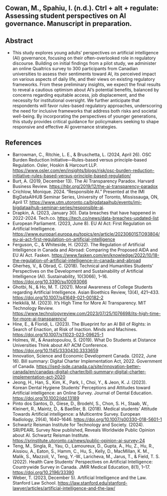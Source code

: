 ## Cowan, M., Spahiu, I. (n.d.). Ctrl + alt + regulate: Assessing student perspectives on AI governance. Manuscript in preparation.

## Abstract
- This study explores young adults’ perspectives on artificial intelligence (AI) governance, focusing on their often-overlooked role in regulatory discourse. Building on initial findings from a pilot study, we administer an online Qualtrics survey to 300 participants from Canadian universities to assess their sentiments toward AI, its perceived impact on various aspects of daily life, and their views on existing regulatory frameworks. From these preliminary insights, we expect the final results to reveal a cautious optimism about AI’s potential benefits, balanced by concerns regarding equitable access, job displacement, and the necessity for institutional oversight. We further anticipate that respondents will favor rules-based regulatory approaches, underscoring the need for inclusive frameworks that address both risks and societal well-being. By incorporating the perspectives of younger generations, this study provides critical guidance for policymakers seeking to shape responsive and effective AI governance strategies.

## References
- Barrowman, C., Ritchie, L. E., & Bruschetta, L. (2024, April 26). OSC Burden Reduction Initiative—Rules-based versus principle-based Regulation. Osler, Hoskin & Harcourt LLP. https://www.osler.com/en/insights/blogs/risk/osc-burden-reduction-initiative-rules-based-versus-principle-based-regulation/
- Burt, A. (2019, December 13). The AI Transparency Paradox. Harvard Business Review. https://hbr.org/2019/12/the-ai-transparency-paradox
- Crichlow, Monique. 2024. “Responsible AI.” Presented at the IMI BigDataAIHUB Seminar Series, University of Toronto, Mississauga, ON, April 17. https://www.utm.utoronto.ca/bigdataaihub/events/imi-bigdataaihub-seminar-series/responsible-ai. 
- Drapkin, A. (2023, January 30). Data breaches that have happened in 2022-2024. Tech.co. https://tech.co/news/data-breaches-updated-list
- European Parliament. (2023, June 8). EU AI Act: First Regulation on Artificial Intelligence. https://www.europarl.europa.eu/topics/en/article/20230601STO93804/eu-ai-act-first-regulation-on-artificial-intelligence
- Ferguson, C., & Whiteside, H. (2022). The Regulation of Artificial Intelligence in Canada and Abroad: Comparing the Proposed AIDA and EU AI Act. Fasken. https://www.fasken.com/en/knowledge/2022/10/18-the-regulation-of-artificial-intelligence-in-canada-and-abroad
- Gherheș, V., & Obrad, C. (2018). Technical and Humanities Students’ Perspectives on the Development and Sustainability of Artificial Intelligence (AI). Sustainability, 10(3066), 1–16. https://doi.org/10.3390/su10093066
- Ghotbi, N., & Ho, M. T. (2021). Moral Awareness of College Students regarding Artificial Intelligence. Asian Bioethics Review, 13(4), 421–433. https://doi.org/10.1007/s41649-021-00182-2
- Heikkilä, M. (2023). It’s High Time for More AI Transparency. MIT Technology Review. https://www.technologyreview.com/2023/07/25/1076698/its-high-time-for-more-ai-transparency/
- Hine, E., & Floridi, L. (2023). The Blueprint for an AI Bill of Rights: in Search of Enaction, at Risk of Inaction. Minds and Machines. https://doi.org/10.1007/s11023-023-09625-1
- Holmes, W., & Anastopoulou, S. (2019). What Do Students at Distance Universities Think about AI? ACM Conference. https://doi.org/10.1145/3330430.3333659
- Innovation, Science and Economic Development Canada. (2022, June 16). Bill summary: Digital Charter Implementation Act, 2022. Government of Canada. https://ised-isde.canada.ca/site/innovation-better-canada/en/canadas-digital-charter/bill-summary-digital-charter-implementation-act-2020
- Jeong, H., Han, S., Kim, K., Park, I., Choi, Y., & Jeon, K. J. (2023). Korean Dental Hygiene Students’ Perceptions and Attitudes toward Artificial intelligence: an Online Survey. Journal of Dental Education. https://doi.org/10.1002/jdd.13189
- Pinto dos Santos, D., Giese, D., Brodehl, S., Chon, S. H., Staab, W., Kleinert, R., Maintz, D., & Baeßler, B. (2018). Medical students’ Attitude Towards Artificial intelligence: a Multicentre Survey. European Radiology, 29(4), 1640–1646. https://doi.org/10.1007/s00330-018-5601-1
- Schwartz Reisman Institute for Technology and Society. (2024). SRI/PEARL Survey Now published, Reveals Worldwide Public Opinion about AI. Schwartz Reisman Institute. https://srinstitute.utoronto.ca/news/public-opinion-ai-survey-24
- Teng, M., Singla, R., Yau, O., Lamoureux, D., Gupta, A., Hu, Z., Hu, R., Aissiou, A., Eaton, S., Hamm, C., Hu, S., Kelly, D., MacMillan, K. M., Malik, S., Mazzoli, V., Teng, Y.-W., Laricheva, M., Jarus, T., & Field, T. S. (2022). Health Care Students’ Perspectives on Artificial Intelligence: Countrywide Survey in Canada. JMIR Medical Education, 8(1), 1–17. https://doi.org/10.2196/33390
- Weber, T. (2023, December 5). Artificial Intelligence and the Law. Stanford Law School. https://law.stanford.edu/stanford-lawyer/articles/artificial-intelligence-and-the-law/
